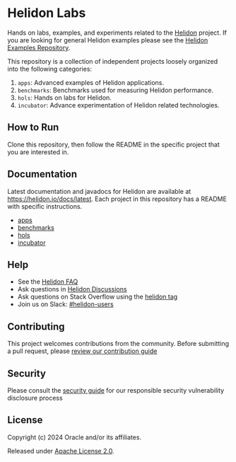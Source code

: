 
# Helidon Labs

Hands on labs, examples, and experiments related to the [Helidon](https://github.com/helidon-io/helidon) project. 
If you are looking for general Helidon examples please see the [Helidon Examples Repository](https://github.com/helidon-io/helidon-examples).

This repository is a collection of independent projects loosely organized into the following categories:

1. `apps`: Advanced examples of Helidon applications.
2. `benchmarks`: Benchmarks used for measuring Helidon performance.
3. `hols`: Hands on labs for Helidon.
4. `incubator`: Advance experimentation of Helidon related technologies.

## How to Run

Clone this repository, then follow the README in the specific project that you are interested in.

## Documentation

Latest documentation and javadocs for Helidon are available at <https://helidon.io/docs/latest>. Each project in this repository has a README with specific instructions.

* [apps](apps/README.md)
* [benchmarks](benchmarks/README.md)
* [hols](hols/README.md)
* [incubator](incubator/README.md)

## Help

* See the [Helidon FAQ](https://github.com/oracle/helidon/wiki/FAQ)
* Ask questions in [Helidon Discussions](https://github.com/helidon-io/helidon/discussions)
* Ask questions on Stack Overflow using the [helidon tag](https://stackoverflow.com/tags/helidon)
* Join us on Slack: [#helidon-users](http://slack.helidon.io)

## Contributing

This project welcomes contributions from the community. Before submitting a pull request, please [review our contribution guide](./CONTRIBUTING.md)

## Security

Please consult the [security guide](./SECURITY.md) for our responsible security vulnerability disclosure process

## License

Copyright (c) 2024 Oracle and/or its affiliates.

Released under [Apache License 2.0](./LICENSE.txt).

